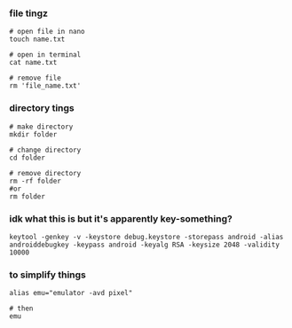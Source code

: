 ### file tingz
```
# open file in nano
touch name.txt

# open in terminal
cat name.txt

# remove file
rm 'file_name.txt'
```

### directory tings
```
# make directory
mkdir folder

# change directory
cd folder

# remove directory
rm -rf folder
#or
rm folder
```

### idk what this is but it's apparently key-something?
```
keytool -genkey -v -keystore debug.keystore -storepass android -alias androiddebugkey -keypass android -keyalg RSA -keysize 2048 -validity 10000
```

### to simplify things
```
alias emu="emulator -avd pixel"

# then
emu
```
